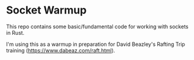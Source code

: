 # Socket Warmup

This repo contains some basic/fundamental code for working with sockets in Rust.

I'm using this as a warmup in preparation for David Beazley's Rafting Trip training (https://www.dabeaz.com/raft.html).